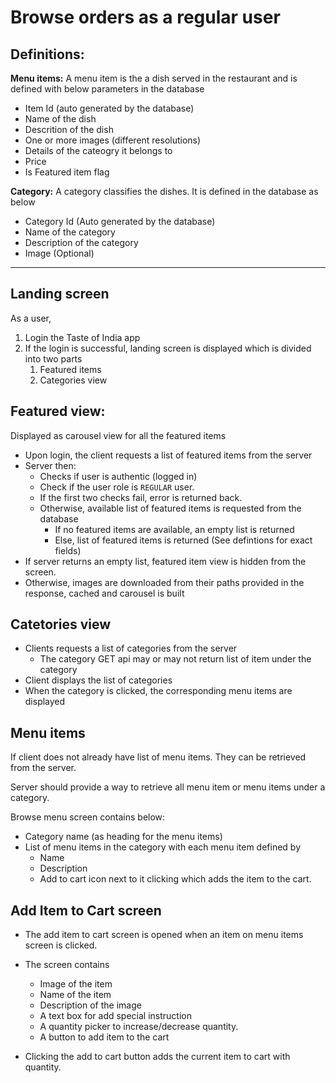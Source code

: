# Browse orders as a regular user


## Definitions:

**Menu items:** A menu item is the a dish served in the restaurant and is defined with below parameters in the database

- Item Id (auto generated by the database)
- Name of the dish
- Descrition of the dish
- One or more images (different resolutions)
- Details of the cateogry it belongs to
- Price
- Is Featured item flag


**Category:** A category classifies the dishes. It is defined in the database as below

- Category Id (Auto generated by the database)
- Name of the category
- Description of the category
- Image (Optional)

<hr>

## Landing screen

As a user, 

1. Login the Taste of India app
2. If the login is successful, landing screen is displayed which is divided into two parts
	1. Featured items
	2. Categories view

## Featured view:

Displayed as carousel view for all the featured items

- Upon login, the client requests a list of featured items from the server
- Server then:
	- Checks if user is authentic (logged in)
	- Check if the user role is ```REGULAR``` user.
	- If the first two checks fail, error is returned back.
	- Otherwise, available list of featured items is requested from the database
		- If no featured items are available, an empty list is returned 
		- Else, list of featured items is returned (See defintions for exact fields)
- If server returns an empty list, featured item view is hidden from the screen.
- Otherwise, images are downloaded from their paths provided in the response, cached and carousel is built


## Catetories view

- Clients requests a list of categories from the server
	- The category GET api may or may not return list of item under the category
- Client displays the list of categories
- When the category is clicked, the corresponding menu items are displayed


## Menu items

If client does not already have list of menu items. They can be retrieved from the server.

Server should provide a way to retrieve all menu item or menu items under a category.

Browse menu screen contains below:

- Category name (as heading for the menu items)
- List of menu items in the category with each menu item defined by
	- Name
	- Description 
	- Add to cart icon next to it clicking which adds the item to the cart.

## Add Item to Cart screen

- The add item to cart screen is opened when an item on menu items screen is clicked.
- The screen contains
	- Image of the item
	- Name of the item
	- Description of the image
	- A text box for add special instruction
	- A quantity picker to increase/decrease quantity.
	- A button to add item to the cart

- Clicking the add to cart button adds the current item to cart with quantity.



